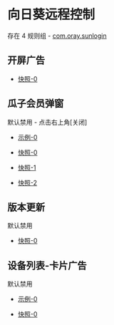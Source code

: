 # 向日葵远程控制

存在 4 规则组 - [com.oray.sunlogin](/src/apps/com.oray.sunlogin.ts)

## 开屏广告

- [快照-0](https://i.gkd.li/import/13197052)

## 瓜子会员弹窗

默认禁用 - 点击右上角[关闭]

- [示例-0](https://github.com/gkd-kit/inspect/assets/38517192/61d335f0-a85a-4e26-80fe-6bc0d1742bc0)

- [快照-0](https://i.gkd.li/import/13195950)
- [快照-1](https://i.gkd.li/import/12910411)
- [快照-2](https://i.gkd.li/import/13197454)

## 版本更新

默认禁用

- [快照-0](https://i.gkd.li/import/13195560)

## 设备列表-卡片广告

默认禁用

- [示例-0](https://github.com/gkd-kit/inspect/assets/38517192/071e5512-e1aa-4a8c-8440-009d6f0f35ff)

- [快照-0](https://i.gkd.li/import/13207785)
